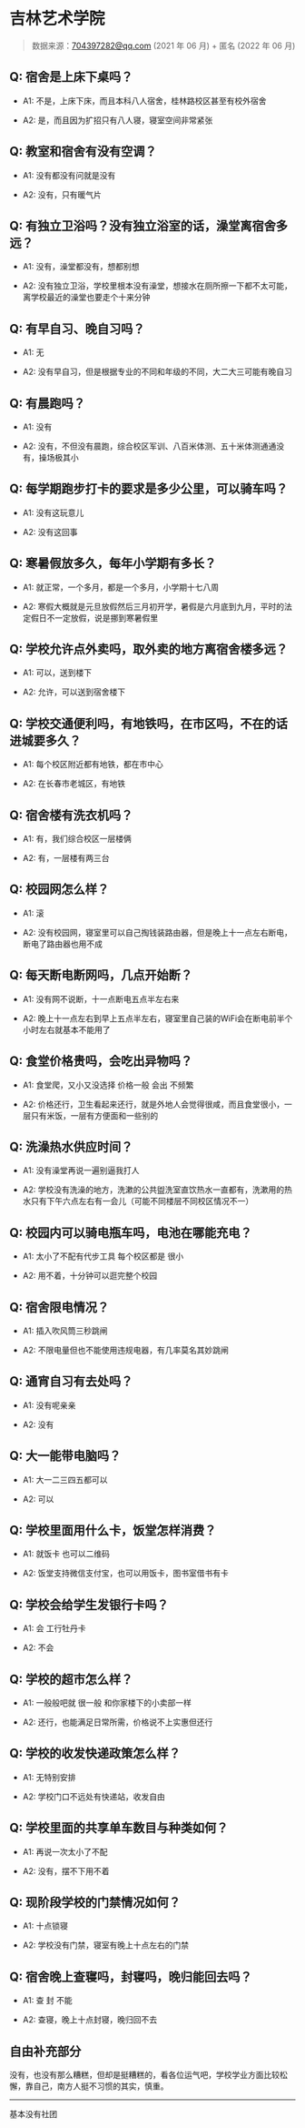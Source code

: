 # 吉林艺术学院

> 数据来源：704397282@qq.com (2021 年 06 月) + 匿名 (2022 年 06 月)

## Q: 宿舍是上床下桌吗？

- A1: 不是，上床下床，而且本科八人宿舍，桂林路校区甚至有校外宿舍

- A2: 是，而且因为扩招只有八人寝，寝室空间非常紧张

## Q: 教室和宿舍有没有空调？

- A1: 没有都没有问就是没有

- A2: 没有，只有暖气片

## Q: 有独立卫浴吗？没有独立浴室的话，澡堂离宿舍多远？

- A1: 没有，澡堂都没有，想都别想

- A2: 没有独立卫浴，学校里根本没有澡堂，想接水在厕所擦一下都不太可能，离学校最近的澡堂也要走个十来分钟

## Q: 有早自习、晚自习吗？

- A1: 无

- A2: 没有早自习，但是根据专业的不同和年级的不同，大二大三可能有晚自习

## Q: 有晨跑吗？

- A1: 没有

- A2: 没有，不但没有晨跑，综合校区军训、八百米体测、五十米体测通通没有，操场极其小

## Q: 每学期跑步打卡的要求是多少公里，可以骑车吗？

- A1: 没有这玩意儿

- A2: 没有这回事

## Q: 寒暑假放多久，每年小学期有多长？

- A1: 就正常，一个多月，都是一个多月，小学期十七八周

- A2: 寒假大概就是元旦放假然后三月初开学，暑假是六月底到九月，平时的法定假日不一定放假，说是挪到寒暑假里

## Q: 学校允许点外卖吗，取外卖的地方离宿舍楼多远？

- A1: 可以，送到楼下

- A2: 允许，可以送到宿舍楼下

## Q: 学校交通便利吗，有地铁吗，在市区吗，不在的话进城要多久？

- A1: 每个校区附近都有地铁，都在市中心

- A2: 在长春市老城区，有地铁

## Q: 宿舍楼有洗衣机吗？

- A1: 有，我们综合校区一层楼俩

- A2: 有，一层楼有两三台

## Q: 校园网怎么样？

- A1: 滚

- A2: 没有校园网，寝室里可以自己掏钱装路由器，但是晚上十一点左右断电，断电了路由器也用不成

## Q: 每天断电断网吗，几点开始断？

- A1: 没有网不说断，十一点断电五点半左右来

- A2: 晚上十一点左右到早上五点半左右，寝室里自己装的WiFi会在断电前半个小时左右就基本不能用了

## Q: 食堂价格贵吗，会吃出异物吗？

- A1: 食堂爬，又小又没选择 价格一般 会出 不频繁

- A2: 价格还行，卫生看起来还行，就是外地人会觉得很咸，而且食堂很小，一层只有米饭，一层有方便面和一些别的

## Q: 洗澡热水供应时间？

- A1: 没有澡堂再说一遍别逼我打人

- A2: 学校没有洗澡的地方，洗漱的公共盥洗室直饮热水一直都有，洗漱用的热水只有下午六点左右有一会儿（可能不同楼层不同校区情况不一）

## Q: 校园内可以骑电瓶车吗，电池在哪能充电？

- A1: 太小了不配有代步工具 每个校区都是 很小

- A2: 用不着，十分钟可以逛完整个校园

## Q: 宿舍限电情况？

- A1: 插入吹风筒三秒跳闸

- A2: 不限电量但也不能使用违规电器，有几率莫名其妙跳闸

## Q: 通宵自习有去处吗？

- A1: 没有呢亲亲

- A2: 没有

## Q: 大一能带电脑吗？

- A1: 大一二三四五都可以

- A2: 可以

## Q: 学校里面用什么卡，饭堂怎样消费？

- A1: 就饭卡 也可以二维码

- A2: 饭堂支持微信支付宝，也可以用饭卡，图书室借书有卡

## Q: 学校会给学生发银行卡吗？

- A1: 会 工行牡丹卡

- A2: 不会

## Q: 学校的超市怎么样？

- A1: 一般般吧就 很一般 和你家楼下的小卖部一样

- A2: 还行，也能满足日常所需，价格说不上实惠但还行

## Q: 学校的收发快递政策怎么样？

- A1: 无特别安排

- A2: 学校门口不远处有快递站，收发自由

## Q: 学校里面的共享单车数目与种类如何？

- A1: 再说一次太小了不配

- A2: 没有，摆不下用不着

## Q: 现阶段学校的门禁情况如何？

- A1: 十点锁寝

- A2: 学校没有门禁，寝室有晚上十点左右的门禁

## Q: 宿舍晚上查寝吗，封寝吗，晚归能回去吗？

- A1: 查 封 不能

- A2: 查寝，晚上十点封寝，晚归回不去

## 自由补充部分

没有，也没有那么糟糕，但却是挺糟糕的，看各位运气吧，学校学业方面比较松懈，靠自己，南方人挺不习惯的其实，慎重。

***

基本没有社团